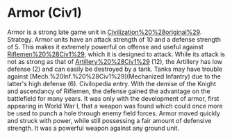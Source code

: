 # Armor (Civ1)

Armor is a strong late game unit in [Civilization%20%28original%29](Civilization).
Strategy.
Armor units have an attack strength of 10 and a defense strength of 5. This makes it extremely powerful on offense and useful against [Riflemen%20%28Civ1%29](Riflemen), which it is designed to attack. While its attack is not as strong as that of [Artillery%20%28Civ1%29](Artillery) (12), the Artillery has low defense (2) and can easily be destroyed by a tank. Tanks may have trouble against [Mech.%20Inf.%20%28Civ1%29](Mechanized Infantry) due to the latter's high defense (6).
Civilopedia entry.
With the demise of the Knight and ascendancy of Riflemen, the defense gained the advantage on the battlefield for many years. It was only with the development of armor, first appearing in World War I, that a weapon was found which could once more be used to punch a hole through enemy field forces. Armor moved quickly and struck with power, while still possessing a fair amount of defensive strength. It was a powerful weapon against any ground unit.